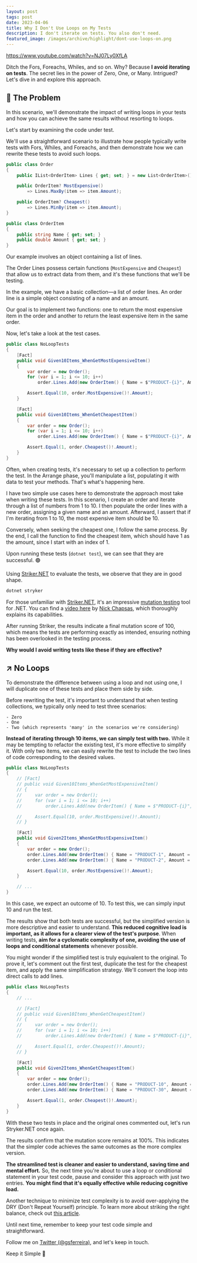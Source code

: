 ```yaml
---
layout: post
tags: post
date: 2023-04-06
title: Why I Don't Use Loops on My Tests
description: I don't iterate on tests. You also don't need.
featured_image: /images/archive/highlight/dont-use-loops-on.png
---
```


https://www.youtube.com/watch?v=NJ07Ly0XfLA

Ditch the Fors, Foreachs, Whiles, and so on. Why? Because **I avoid iterating on tests**. The secret lies in the power of Zero, One, or Many. Intrigued? Let's dive in and explore this approach.

## 🔄 The Problem

In this scenario, we'll demonstrate the impact of writing loops in your tests and how you can achieve the same results without resorting to loops.

Let's start by examining the code under test.

We'll use a straightforward scenario to illustrate how people typically write tests with Fors, Whiles, and Foreachs, and then demonstrate how we can rewrite these tests to avoid such loops.

```csharp
public class Order
{
    public IList<OrderItem> Lines { get; set; } = new List<OrderItem>();

    public OrderItem? MostExpensive()
        => Lines.MaxBy(item => item.Amount);

    public OrderItem? Cheapest()
        => Lines.MinBy(item => item.Amount);
}

public class OrderItem
{
    public string Name { get; set; }
    public double Amount { get; set; }
}

```

Our example involves an object containing a list of lines.

The Order Lines possess certain functions (`MostExpensive` and `Cheapest`) that allow us to extract data from them, and it's these functions that we'll be testing.

In the example, we have a basic collection—a list of order lines. An order line is a simple object consisting of a name and an amount.

Our goal is to implement two functions: one to return the most expensive item in the order and another to return the least expensive item in the same order.

Now, let's take a look at the test cases.

```csharp
public class NoLoopTests
{
    [Fact]
    public void Given10Items_WhenGetMostExpensiveItem()
    {
        var order = new Order();
        for (var i = 1; i <= 10; i++)
            order.Lines.Add(new OrderItem() { Name = $"PRODUCT-{i}", Amount = i });

        Assert.Equal(10, order.MostExpensive()!.Amount);
    }

    [Fact]
    public void Given10Items_WhenGetCheapestItem()
    {
        var order = new Order();
        for (var i = 1; i <= 10; i++)
            order.Lines.Add(new OrderItem() { Name = $"PRODUCT-{i}", Amount = i });

        Assert.Equal(1, order.Cheapest()!.Amount);
    }
}
```

Often, when creating tests, it's necessary to set up a collection to perform the test. In the Arrange phase, you'll manipulate a list, populating it with data to test your methods. That's what's happening here.

I have two simple use cases here to demonstrate the approach most take when writing these tests. In this scenario, I create an order and iterate through a list of numbers from 1 to 10. I then populate the order lines with a new order, assigning a given name and an amount. Afterward, I assert that if I'm iterating from 1 to 10, the most expensive item should be 10.

Conversely, when seeking the cheapest one, I follow the same process. By the end, I call the function to find the cheapest item, which should have 1 as the amount, since I start with an index of 1.

Upon running these tests (`dotnet test`), we can see that they are successful. 🟢

Using [Striker.NET](https://stryker-mutator.io/docs/stryker-net/introduction/) to evaluate the tests, we observe that they are in good shape.

```bash
dotnet stryker
```

For those unfamiliar with [Striker.NET](https://stryker-mutator.io/docs/stryker-net/introduction/), it's an impressive [mutation testing](https://en.wikipedia.org/wiki/Mutation_testing) tool for .NET. You can find a [video here](https://www.youtube.com/watch?v=sGwfwtkaDfk) by [Nick Chapsas](https://nickchapsas.com/courses/), which thoroughly explains its capabilities.

After running Striker, the results indicate a final mutation score of 100, which means the tests are performing exactly as intended, ensuring nothing has been overlooked in the testing process.

**Why would I avoid writing tests like these if they are effective?**

## ↗️ No Loops

To demonstrate the difference between using a loop and not using one, I will duplicate one of these tests and place them side by side.

Before rewriting the test, it's important to understand that when testing collections, we typically only need to test three scenarios:

    - Zero
    - One
    - Two (which represents 'many' in the scenarios we're considering)

**Instead of iterating through 10 items, we can simply test with two.** While it may be tempting to refactor the existing test, it's more effective to simplify it. With only two items, we can easily rewrite the test to include the two lines of code corresponding to the desired values.

```csharp
public class NoLoopTests
{
    // [Fact]
    // public void Given10Items_WhenGetMostExpensiveItem()
    // {
    //     var order = new Order();
    //     for (var i = 1; i <= 10; i++)
    //         order.Lines.Add(new OrderItem() { Name = $"PRODUCT-{i}", Amount = i });

    //     Assert.Equal(10, order.MostExpensive()!.Amount);
    // }

    [Fact]
    public void Given2Items_WhenGetMostExpensiveItem()
    {
        var order = new Order();
        order.Lines.Add(new OrderItem() { Name = "PRODUCT-1", Amount = 1 });
        order.Lines.Add(new OrderItem() { Name = "PRODUCT-2", Amount = 10 });

        Assert.Equal(10, order.MostExpensive()!.Amount);
    }

    // ...
}
```

In this case, we expect an outcome of 10. To test this, we can simply input 10 and run the test.

The results show that both tests are successful, but the simplified version is more descriptive and easier to understand. **This reduced cognitive load is important, as it allows for a clearer view of the test's purpose**. When writing tests, **aim for a cyclomatic complexity of one, avoiding the use of loops and conditional statements** whenever possible.

You might wonder if the simplified test is truly equivalent to the original. To prove it, let's comment out the first test, duplicate the test for the cheapest item, and apply the same simplification strategy. We'll convert the loop into direct calls to add lines.

```csharp
public class NoLoopTests
{
    // ...

    // [Fact]
    // public void Given10Items_WhenGetCheapestItem()
    // {
    //     var order = new Order();
    //     for (var i = 1; i <= 10; i++)
    //         order.Lines.Add(new OrderItem() { Name = $"PRODUCT-{i}", Amount = i });

    //     Assert.Equal(1, order.Cheapest()!.Amount);
    // }

    [Fact]
    public void Given2Items_WhenGetCheapestItem()
    {
        var order = new Order();
        order.Lines.Add(new OrderItem() { Name = "PRODUCT-10", Amount = 1 });
        order.Lines.Add(new OrderItem() { Name = "PRODUCT-30", Amount = 30 });

        Assert.Equal(1, order.Cheapest()!.Amount);
    }
}
```

With these two tests in place and the original ones commented out, let's run Stryker.NET once again.

The results confirm that the mutation score remains at 100%. This indicates that the simpler code achieves the same outcomes as the more complex version.

**The streamlined test is cleaner and easier to understand, saving time and mental effort.** So, the next time you're about to use a loop or conditional statement in your test code, pause and consider this approach with just two entries. **You might find that it's equally effective while reducing cognitive load.**

Another technique to minimize test complexity is to avoid over-applying the DRY (Don't Repeat Yourself) principle. To learn more about striking the right balance, check out [this article](../../2022/how-dry-can-damage-your-tests/).

Until next time, remember to keep your test code simple and straightforward.

Follow me on [Twitter (@gsferreira)](https://twitter.com/gsferreira), and let's keep in touch.

Keep it Simple 🌱
